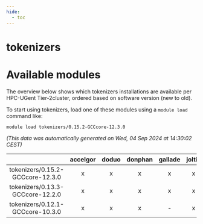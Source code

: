```yaml
---
hide:
  - toc
---
```


tokenizers
==========

# Available modules


The overview below shows which tokenizers installations are available per HPC-UGent Tier-2cluster, ordered based on software version (new to old).

To start using tokenizers, load one of these modules using a `module load` command like:

```shell
module load tokenizers/0.15.2-GCCcore-12.3.0
```

*(This data was automatically generated on Wed, 04 Sep 2024 at 14:30:02 CEST)*  

| |accelgor|doduo|donphan|gallade|joltik|shinx|skitty|
| :---: | :---: | :---: | :---: | :---: | :---: | :---: | :---: |
|tokenizers/0.15.2-GCCcore-12.3.0|x|x|x|x|x|x|x|
|tokenizers/0.13.3-GCCcore-12.2.0|x|x|x|x|x|-|x|
|tokenizers/0.12.1-GCCcore-10.3.0|x|x|x|-|x|-|x|
